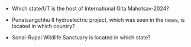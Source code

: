 - Which state/UT is the host of International Gita Mahotsav-2024?

- Punatsangchhu II hydroelectric project, which was seen in the news, is located in which country?
- Sonai-Rupai Wildlife Sanctuary is located in which state?

